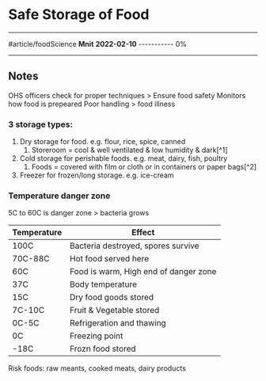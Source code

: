 # Safe Storage of Food
---
#article/foodScience 
**Mnit**
**2022-02-10**
----------- 0%

---
## Notes
OHS officers check for proper techniques > Ensure food safety
Monitors how food is prepeared
Poor handling > food illness
### 3 storage types:
1. Dry storage for food. e.g. flour, rice, spice, canned
	1. Storeroom = cool & well ventilated & low humidity & dark[^1]
2. Cold storage for perishable foods. e.g. meat, dairy, fish, poultry
	1. Foods = covered with film or cloth or in containers or paper bags[^2]
3. Freezer for frozen/long storage. e.g. ice-cream

### Temperature danger zone
5C to 60C is danger zone > bacteria grows

Temperature | Effect
--- | ---
100C | Bacteria destroyed, spores survive
70C-88C | Hot food served here
60C | Food is warm, High end of danger zone
37C | Body temperature
15C | Dry food goods stored
7C-10C | Fruit & Vegetable stored
0C-5C | Refrigeration and thawing
0C | Freezing point
-18C | Frozn food stored
Risk foods: raw meants, cooked meats, dairy products 